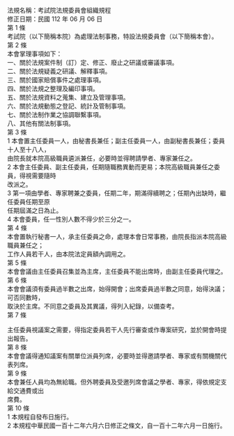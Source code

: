 法規名稱：考試院法規委員會組織規程  
修正日期：民國 112 年 06 月 06 日  
第 1 條  
考試院（以下簡稱本院）為處理法制事務，特設法規委員會（以下簡稱本會）。  
第 2 條  
本會掌理事項如下：  
一、關於法規案件制（訂）定、修正、廢止之研議或審議事項。  
二、關於法規疑義之研議、解釋事項。  
三、關於國家賠償事件之處理事項。  
四、關於法規之整理及編印事項。  
五、關於法規資料之蒐集、建立及管理事項。  
六、關於法規動態之登記、統計及管制事項。  
七、關於法制作業之協調聯繫事項。  
八、其他有關法制事項。  
第 3 條  
1 本會置主任委員一人，由秘書長兼任；副主任委員一人，由副秘書長兼任；委員十人至十八人，  
由院長就本院高級職員遴派兼任，必要時並得聘請學者、專家兼任之。  
2 本會主任委員、副主任委員，任期隨職務異動而更易；本院高級職員兼任之委員，得視需要隨時  
改派之。  
3 第一項由學者、專家聘兼之委員，任期二年，期滿得續聘之；任期內出缺時，繼任委員任期至原  
任期屆滿之日為止。  
4 本會委員，任一性別人數不得少於三分之一。  
第 4 條  
本會置執行秘書一人，承主任委員之命，處理本會日常事務，由院長指派本院高級職員兼任之；  
工作人員若干人，由本院法定員額內調用之。  
第 5 條  
本會會議由主任委員召集並為主席，主任委員不能出席時，由副主任委員代理之。  
第 6 條  
本會會議須有委員過半數之出席，始得開會；出席委員過半數之同意，始得決議；可否同數時，  
取決於主席。不同意之委員及其異議，得列入紀錄，以備查考。  
第 7 條  


主任委員視議案之需要，得指定委員若干人先行審查或作專案研究，並於開會時提出報告。  
第 8 條  
本會會議得通知議案有關單位派員列席，必要時並得邀請學者、專家或有關機關代表列席。  
第 9 條  
本會兼任人員均為無給職。但外聘委員及受邀列席會議之學者、專家，得依規定支給交通費或出  
席費。  
第 10 條  
1 本規程自發布日施行。  
2 本規程中華民國一百十二年六月六日修正之條文，自一百十二年六月一日施行。  


